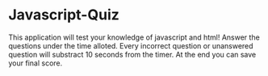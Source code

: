 # Javascript-Quiz

This application will test your knowledge of javascript and html! Answer the questions under the time alloted. Every incorrect question or unanswered question will substract 10 seconds from the timer. At the end you can save your final score.

